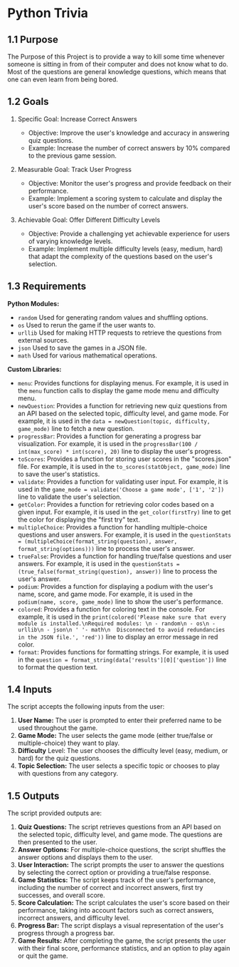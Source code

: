 # Python Trivia
## 1.1 Purpose
The Purpose of this Project is to provide a way to kill some time whenever someone is sitting in from of their computer and does not know what to do. Most of the questions are general knowledge questions, which means that one can even learn from being bored.

## 1.2 Goals
1. Specific Goal: Increase Correct Answers
    - Objective: Improve the user's knowledge and accuracy in answering quiz questions.
    - Example: Increase the number of correct answers by 10% compared to the previous game session.

2. Measurable Goal: Track User Progress
    - Objective: Monitor the user's progress and provide feedback on their performance.
    - Example: Implement a scoring system to calculate and display the user's score based on the number of correct answers.

3. Achievable Goal: Offer Different Difficulty Levels
    - Objective: Provide a challenging yet achievable experience for users of varying knowledge levels.
    - Example: Implement multiple difficulty levels (easy, medium, hard) that adapt the complexity of the questions based on the user's selection.

## 1.3 Requirements
**Python Modules:**
- `random` Used for generating random values and shuffling options.
- `os`  Used to rerun the game if the user wants to.
- `urllib` Used for making HTTP requests to retrieve the questions from external sources.
- `json` Used to save the games in a JSON file.
- `math` Used for various mathematical operations.

**Custom Libraries:**
   - `menu`: Provides functions for displaying menus. For example, it is used in the `menu` function calls to display the game mode menu and difficulty menu.
   - `newQuestion`: Provides a function for retrieving new quiz questions from an API based on the selected topic, difficulty level, and game mode. For example, it is used in the `data = newQuestion(topic, difficulty, game_mode)` line to fetch a new question.
   - `progressBar`: Provides a function for generating a progress bar visualization. For example, it is used in the `progressBar(100 / int(max_score) * int(score), 20)` line to display the user's progress.
   - `toScores`: Provides a function for storing user scores in the "scores.json" file. For example, it is used in the `to_scores(statObject, game_mode)` line to save the user's statistics.
   - `validate`: Provides a function for validating user input. For example, it is used in the `game_mode = validate('Choose a game mode', ['1', '2'])` line to validate the user's selection.
   - `getColor`: Provides a function for retrieving color codes based on a given input. For example, it is used in the `get_color(firstTry)` line to get the color for displaying the "first try" text.
   - `multipleChoice`: Provides a function for handling multiple-choice questions and user answers. For example, it is used in the `questionStats = (multipleChoice(format_string(question), answer, format_string(options)))` line to process the user's answer.
   - `trueFalse`: Provides a function for handling true/false questions and user answers. For example, it is used in the `questionStats = (true_false(format_string(question), answer))` line to process the user's answer.
   - `podium`: Provides a function for displaying a podium with the user's name, score, and game mode. For example, it is used in the `podium(name, score, game_mode)` line to show the user's performance.
   - `colored`: Provides a function for coloring text in the console. For example, it is used in the `print(colored('Please make sure that every module is installed.\nRequired modules: \n - random\n - os\n - urllib\n - json\n ' '- math\n  Disconnected to avoid redundancies in the JSON file.', 'red'))` line to display an error message in red color.
   - `format`: Provides functions for formatting strings. For example, it is used in the `question = format_string(data['results'][0]['question'])` line to format the question text.


## 1.4 Inputs
The script accepts the following inputs from the user:

1. **User Name:** The user is prompted to enter their preferred name to be used throughout the game.
2. **Game Mode:** The user selects the game mode (either true/false or multiple-choice) they want to play.
3. **Difficulty** Level: The user chooses the difficulty level (easy, medium, or hard) for the quiz questions.
4. **Topic Selection:** The user selects a specific topic or chooses to play with questions from any category.

## 1.5 Outputs
The script provided outputs are:

1. **Quiz Questions:** The script retrieves questions from an API based on the selected topic, difficulty level, and game mode. The questions are then presented to the user.
2. **Answer Options:** For multiple-choice questions, the script shuffles the answer options and displays them to the user.
2. **User Interaction:** The script prompts the user to answer the questions by selecting the correct option or providing a true/false response.
3. **Game Statistics:** The script keeps track of the user's performance, including the number of correct and incorrect answers, first try successes, and overall score.
4. **Score Calculation:** The script calculates the user's score based on their performance, taking into account factors such as correct answers, incorrect answers, and difficulty level.
5. **Progress Bar:** The script displays a visual representation of the user's progress through a progress bar.
6. **Game Results:** After completing the game, the script presents the user with their final score, performance statistics, and an option to play again or quit the game.